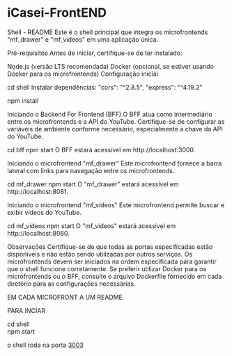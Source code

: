 # iCasei-FrontEND
 
Shell - README
Este é o shell principal que integra os microfrontends "mf_drawer" e "mf_videos" em uma aplicação única.

Pré-requisitos
Antes de iniciar, certifique-se de ter instalado:

Node.js (versão LTS recomendada)
Docker (opcional, se estiver usando Docker para os microfrontends)
Configuração inicial



cd shell
Instalar dependências:
"cors": "^2.8.5",
"express": "^4.19.2"

npm install

Iniciando o Backend For Frontend (BFF)
O BFF atua como intermediário entre os microfrontends e a API do YouTube. Certifique-se de configurar as variáveis de ambiente conforme necessário, especialmente a chave da API do YouTube.


cd bff
npm start
O BFF estará acessível em http://localhost:3000.

Iniciando o microfrontend "mf_drawer"
Este microfrontend fornece a barra lateral com links para navegação entre os microfrontends.


cd mf_drawer
npm start
O "mf_drawer" estará acessível em http://localhost:8081.

Iniciando o microfrontend "mf_videos"
Este microfrontend permite buscar e exibir vídeos do YouTube.


cd mf_videos
npm start
O "mf_videos" estará acessível em http://localhost:8080.

Observações
Certifique-se de que todas as portas especificadas  estão disponíveis e não estão sendo utilizadas por outros serviços.
Os microfrontends devem ser iniciados na ordem especificada para garantir que o shell funcione corretamente.
Se preferir utilizar Docker para os microfrontends ou o BFF, consulte o arquivo Dockerfile fornecido em cada diretório para as configurações necessárias.

EM CADA MICROFRONT A UM README


PARA INCIAR 

cd shell  
npm start

o shell roda na porta [3003 ](http://localhost:3003/)